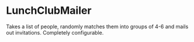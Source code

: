 # LunchClubMailer
Takes a list of people, randomly matches them into groups of 4-6 and mails out invitations. Completely configurable.
